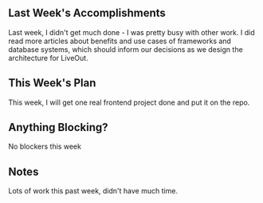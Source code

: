 ## Last Week's Accomplishments

Last week, I didn't get much done - I was pretty busy with other work. I did read more articles about benefits and use cases of frameworks and database systems, which should inform our decisions as we design the architecture for LiveOut.

## This Week's Plan

This week, I will get one real frontend project done and put it on the repo.

## Anything Blocking?

No blockers this week

## Notes

Lots of work this past week, didn't have much time.